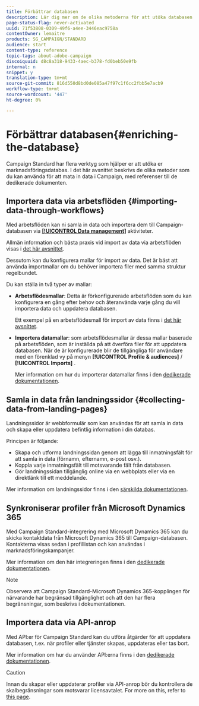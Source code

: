 ```yaml
---
title: Förbättrar databasen
description: Lär dig mer om de olika metoderna för att utöka databasen.
page-status-flag: never-activated
uuid: 71f53808-0309-49f6-a4ee-3446eac9758a
contentOwner: lemaitre
products: SG_CAMPAIGN/STANDARD
audience: start
content-type: reference
topic-tags: about-adobe-campaign
discoiquuid: d8c8a318-9433-4aec-b378-fd0beb50e9fb
internal: n
snippet: y
translation-type: tm+mt
source-git-commit: 816d550d8bd0de085a47f97c1f6cc2fbb5e7acb9
workflow-type: tm+mt
source-wordcount: '447'
ht-degree: 0%

---
```



# Förbättrar databasen{#enriching-the-database}

Campaign Standard har flera verktyg som hjälper er att utöka er marknadsföringsdatabas. I det här avsnittet beskrivs de olika metoder som du kan använda för att mata in data i Campaign, med referenser till de dedikerade dokumenten.

## Importera data via arbetsflöden {#importing-data-through-workflows}

Med arbetsflöden kan ni samla in data och importera dem till Campaign-databasen via [**[!UICONTROL Data management]**](../../automating/using/about-data-management-activities.md) aktiviteter.

Allmän information och bästa praxis vid import av data via arbetsflöden visas i [det här avsnittet](../../automating/using/importing-data.md).

Dessutom kan du konfigurera mallar för import av data. Det är bäst att använda importmallar om du behöver importera filer med samma struktur regelbundet.

Du kan ställa in två typer av mallar:

* **Arbetsflödesmallar**: Detta är förkonfigurerade arbetsflöden som du kan konfigurera en gång efter behov och återanvända varje gång du vill importera data och uppdatera databasen.

   Ett exempel på en arbetsflödesmall för import av data finns i [det här avsnittet](../../automating/using/importing-data.md#example--import-workflow-template).

* **Importera datamallar**: som arbetsflödesmallar är dessa mallar baserade på arbetsflöden, som är inställda på att överföra filer för att uppdatera databasen. När de är konfigurerade blir de tillgängliga för användare med en förenklad vy på menyn **[!UICONTROL Profile & audiences]** / **[!UICONTROL Imports]** .

   Mer information om hur du importerar datamallar finns i den [dedikerade dokumentationen](../../automating/using/importing-data-with-import-templates.md).

## Samla in data från landningssidor {#collecting-data-from-landing-pages}

Landningssidor är webbformulär som kan användas för att samla in data och skapa eller uppdatera befintlig information i din databas.

Principen är följande:

* Skapa och utforma landningssidan genom att lägga till inmatningsfält för att samla in data (förnamn, efternamn, e-post osv.).
* Koppla varje inmatningsfält till motsvarande fält från databasen.
* Gör landningssidan tillgänglig online via en webbplats eller via en direktlänk till ett meddelande.

Mer information om landningssidor finns i den [särskilda dokumentationen](../../channels/using/getting-started-with-landing-pages.md).

## Synkroniserar profiler från Microsoft Dynamics 365

Med Campaign Standard-integrering med Microsoft Dynamics 365 kan du skicka kontaktdata från Microsoft Dynamics 365 till Campaign-databasen.
Kontakterna visas sedan i profillistan och kan användas i marknadsföringskampanjer.

Mer information om den här integreringen finns i den [dedikerade dokumentationen](../../integrating/using/working-with-campaign-standard-and-microsoft-dynamics-365.md).

>[!NOTE]
>
>Observera att Campaign Standard-Microsoft Dynamics 365-kopplingen för närvarande har begränsad tillgänglighet och att den har flera begränsningar, som beskrivs i dokumentationen.

## Importera data via API-anrop

Med API:er för Campaign Standard kan du utföra åtgärder för att uppdatera databasen, t.ex. när profiler eller tjänster skapas, uppdateras eller tas bort.

Mer information om hur du använder API:erna finns i den [dedikerade dokumentationen](../../api/using/get-started-apis.md).

>[!CAUTION]
>
>Innan du skapar eller uppdaterar profiler via API-anrop bör du kontrollera de skalbegränsningar som motsvarar licensavtalet. For more on this, refer to [this page](https://helpx.adobe.com/legal/product-descriptions/campaign-standard.html#ITInfrastructureResourcesbyActiveProfilesTiers).
